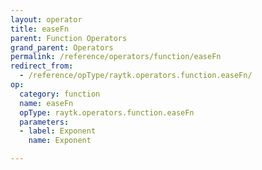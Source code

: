 ```yaml
---
layout: operator
title: easeFn
parent: Function Operators
grand_parent: Operators
permalink: /reference/operators/function/easeFn
redirect_from:
  - /reference/opType/raytk.operators.function.easeFn/
op:
  category: function
  name: easeFn
  opType: raytk.operators.function.easeFn
  parameters:
  - label: Exponent
    name: Exponent

---
```

